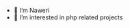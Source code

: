 - 👋 I’m Naweri
- 👀 I’m interested in php related projects


<!---
naweriyowericlinton/naweriyowericlinton is a ✨ special ✨ repository because its `README.md` (this file) appears on your GitHub profile.
You can click the Preview link to take a look at your changes.
--->
